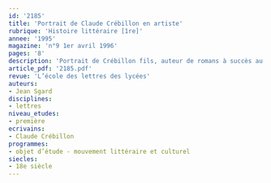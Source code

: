 ```yaml
---
id: '2185'
title: 'Portrait de Claude Crébillon en artiste'
rubrique: 'Histoire littéraire [1re]'
annee: '1995'
magazine: 'n°9 1er avril 1996'
pages: '8'
description: 'Portrait de Crébillon fils, auteur de romans à succès au XVIIIe siècle…'
article_pdf: '2185.pdf'
revue: 'L’école des lettres des lycées'
auteurs:
- Jean Sgard
disciplines:
- lettres
niveau_etudes:
- première
ecrivains:
- Claude Crébillon
programmes:
- objet d’étude - mouvement littéraire et culturel
siecles:
- 18e siècle
---
```

